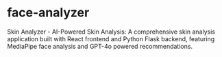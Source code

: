 # face-analyzer
Skin Analyzer - AI-Powered Skin Analysis:  A comprehensive skin analysis application built with React frontend and Python Flask backend, featuring MediaPipe face analysis and GPT-4o powered recommendations.

